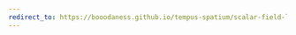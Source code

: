 ```yaml
---
redirect_to: https://booodaness.github.io/tempus-spatium/scalar-field-lagrangian-from-symmetry-considerations/
---
```

